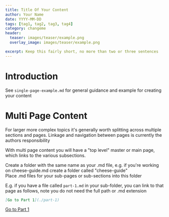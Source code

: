 ```yaml
---
title: Title Of Your Content
author: Your Name
date: YYYY-MM-DD
tags: [tag1, tag2, tag3, tag4]
category: changeme
header:
  teaser: images/teaser/example.png
  overlay_image: images/teaser/example.png

excerpt: Keep this fairly short, no more than two or three sentences 
---
```


# Introduction
See `single-page-example.md` for general guidance and example for creating your content

# Multi Page Content
For larger more complex topics it's generally worth splitting across multiple sections and pages. Linkage and navigation between pages is currently the authors responsibility 

With multi page content you will have a "top level" master or main page, which links to the various subsections.  

Create a folder with the same name as your .md file, e.g. if you're working on cheese-guide.md create a folder called "cheese-guide"  
Place .md files for your sub-pages or sub-sections into this folder

E.g. if you have a file called `part-1.md` in your sub-folder, you can link to that page as follows, note you do not need the full path or .md extension

```md
[Go to Part 1](./part-1)
```

[Go to Part 1](./part-1)